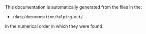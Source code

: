 This documentation is automatically generated from the files in the:

 - `/data/documentation/helping-out/`

In the numerical order in which they were found.

